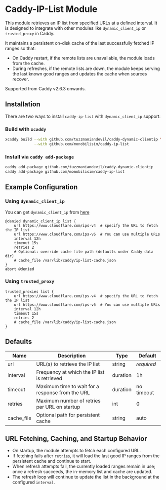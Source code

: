# Caddy-IP-List Module

This module retrieves an IP list from specified URLs at a defined interval. It is designed to integrate with other modules like `dynamic_client_ip` or `trusted_proxy` in Caddy.

It maintains a persistent on-disk cache of the last successfully fetched IP ranges so that:
- On Caddy restart, if the remote lists are unavailable, the module loads from the cache.
- During refreshes, if the remote lists are down, the module keeps serving the last known good ranges and updates the cache when sources recover.

Supported from Caddy v2.6.3 onwards.

## Installation

There are two ways to install `caddy-ip-list` with `dynamic_client_ip` support:

### Build with `xcaddy`

```bash
xcaddy build --with github.com/tuzzmaniandevil/caddy-dynamic-clientip \
             --with github.com/monobilisim/caddy-ip-list
```

### Install via `caddy add-package`

```bash
caddy add-package github.com/tuzzmaniandevil/caddy-dynamic-clientip
caddy add-package github.com/monobilisim/caddy-ip-list
```

## Example Configuration

### Using `dynamic_client_ip`

You can get `dynamic_client_ip` from [here](https://github.com/tuzzmaniandevil/caddy-dynamic-clientip)

```caddy
@denied dynamic_client_ip list {
    url https://www.cloudflare.com/ips-v4  # specify the URL to fetch the IP list
    url https://www.cloudflare.com/ips-v6  # You can use multiple URLs
    interval 12h
    timeout 15s
    retries 2
    # Optional: override cache file path (defaults under Caddy data dir)
    # cache_file /var/lib/caddy/ip-list-cache.json
}
abort @denied
```

### Using `trusted_proxy`

```caddy
trusted_proxies list {
    url https://www.cloudflare.com/ips-v4  # specify the URL to fetch the IP list
    url https://www.cloudflare.com/ips-v6  # You can use multiple URLs
    interval 12h
    timeout 15s
    retries 2
    # cache_file /var/lib/caddy/ip-list-cache.json
}
```

## Defaults

| Name     | Description                                      | Type     | Default    |
| -------- | ------------------------------------------------ | -------- | ---------- |
| url        | URL(s) to retrieve the IP list                   | string   | *required* |
| interval   | Frequency at which the IP list is retrieved      | duration | 1h         |
| timeout    | Maximum time to wait for a response from the URL | duration | no timeout |
| retries    | Maximum number of retries per URL on startup     | int      | 0          |
| cache_file | Optional path for persistent cache               | string   | auto       |

## URL Fetching, Caching, and Startup Behavior

- On startup, the module attempts to fetch each configured URL.
- If fetching fails after `retries`, it will load the last good IP ranges from the persistent cache and continue to start.
- When refresh attempts fail, the currently loaded ranges remain in use; once a refresh succeeds, the in-memory list and cache are updated.
- The refresh loop will continue to update the list in the background at the configured `interval`.